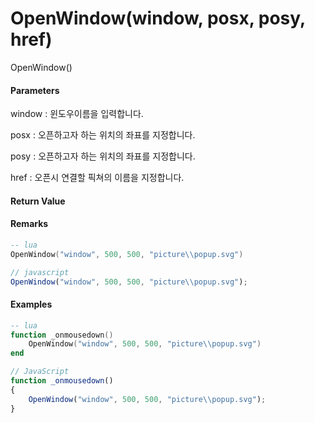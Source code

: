 # OpenWindow\(window, posx, posy, href\)

OpenWindow\(\)

#### Parameters

window : 윈도우이름을 입력합니다. 

posx : 오픈하고자 하는 위치의 좌표를 지정합니다.

posy : 오픈하고자 하는 위치의 좌표를 지정합니다.

href : 오픈시 연결할 픽쳐의 이름을 지정합니다.

#### Return Value



#### Remarks



```lua
-- lua
OpenWindow("window", 500, 500, "picture\\popup.svg")
```

```js
// javascript
OpenWindow("window", 500, 500, "picture\\popup.svg");
```

#### 

#### Examples

```lua
-- lua
function _onmousedown()
    OpenWindow("window", 500, 500, "picture\\popup.svg")
end
```

```js
// JavaScript
function _onmousedown()
{    
    OpenWindow("window", 500, 500, "picture\\popup.svg");
}
```



